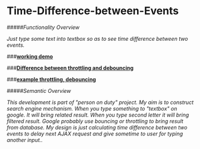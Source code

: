 # Time-Difference-between-Events

#####*Functionality Overview*

*Just type some text into textbox so as to see time difference between two events.*

###**[working demo](http://jsfiddle.net/hellyeah/hLuds5h7/)**

###**[Difference between throttling and debouncing](https://css-tricks.com/the-difference-between-throttling-and-debouncing/)**

###**[example throttling, debouncing](http://codepen.io/chriscoyier/pen/vOZNQV/)**

#####*Semantic Overview*

*This development is part of "person on duty" project. My aim is to construct search engine mechanism. When you type something to "textbox" on google. It will bring related result. When you type second letter it will bring filtered result. Google probably use bouncing or throttling to bring result from database. My design is just calculating time difference between two events to delay next AJAX request and give sometime to user for typing another input..*



